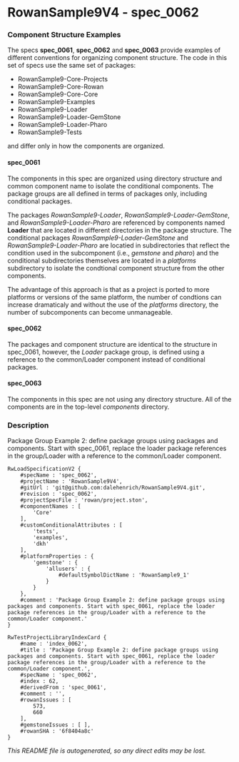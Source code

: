# RowanSample9V4 - spec_0062
### Component Structure Examples
The specs **spec_0061**, **spec_0062** and **spec_0063** provide examples of different conventions for organizing component structure.
The code in this set of specs use the same set of packages:
- RowanSample9-Core-Projects
- RowanSample9-Core-Rowan
- RowanSample9-Core-Core
- RowanSample9-Examples
- RowanSample9-Loader
- RowanSample9-Loader-GemStone
- RowanSample9-Loader-Pharo
- RowanSample9-Tests

and differ only in how the components are organized.
#### spec_0061
The components in this spec are organized using directory structure and common component name to isolate the conditional components.
The package groups are all defined in terms of packages only, including conditional packages.

The packages _RowanSample9-Loader_,  _RowanSample9-Loader-GemStone_, and _RowanSample9-Loader-Pharo_ are referenced by components named **Loader** that are located in different directories in the package structure. The conditional packages _RowanSample9-Loader-GemStone_ and _RowanSample9-Loader-Pharo_ are locatied in subdirectories that reflect the condition used in the subcomponent (i.e., _gemstone_ and _pharo_) and the conditional subdirectories themselves are located in a _platforms_ subdirectory to isolate the condtional component structure from the other components.

The advantage of this approach is that as a project is ported to more platforms or versions of the same platform, the number of condtions can increase dramaticaly and without the use of the _platforms_ directory, the number of subcomponents can become unmanageable.
#### spec_0062
The packages and component structure are identical to the structure in spec_0061, however, the _Loader_ package group, is defined using a reference to the common/Loader component instead of conditional packages.

#### spec_0063
The components in this spec are not using any directory structure. All of the components are in the top-level _components_ directory.


### Description
Package Group Example 2: define package groups using packages and components. Start with spec_0061, replace the loader package references in the group/Loader with a reference to the common/Loader component.
```
RwLoadSpecificationV2 {
	#specName : 'spec_0062',
	#projectName : 'RowanSample9V4',
	#gitUrl : 'git@github.com:dalehenrich/RowanSample9V4.git',
	#revision : 'spec_0062',
	#projectSpecFile : 'rowan/project.ston',
	#componentNames : [
		'Core'
	],
	#customConditionalAttributes : [
		'tests',
		'examples',
		'dkh'
	],
	#platformProperties : {
		'gemstone' : {
			'allusers' : {
				#defaultSymbolDictName : 'RowanSample9_1'
			}
		}
	},
	#comment : 'Package Group Example 2: define package groups using packages and components. Start with spec_0061, replace the loader package references in the group/Loader with a reference to the common/Loader component.'
}

RwTestProjectLibraryIndexCard {
	#name : 'index_0062',
	#title : 'Package Group Example 2: define package groups using packages and components. Start with spec_0061, replace the loader package references in the group/Loader with a reference to the common/Loader component.',
	#specName : 'spec_0062',
	#index : 62,
	#derivedFrom : 'spec_0061',
	#comment : '',
	#rowanIssues : [
		573,
		660
	],
	#gemstoneIssues : [ ],
	#rowanSHA : '6f8404a8c'
}
```

*This README file is autogenerated, so any direct edits may be lost.*
